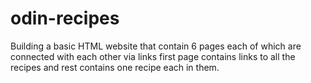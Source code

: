# odin-recipes
Building a basic HTML website that contain 6 pages each of which are connected with each other via links 
first page contains links to all the recipes and rest contains one recipe each in them. 